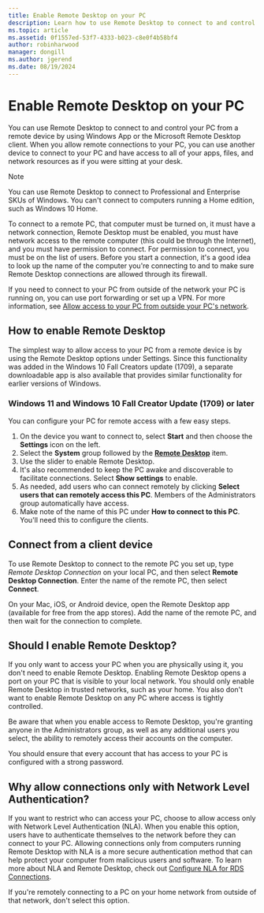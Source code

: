 ```yaml
---
title: Enable Remote Desktop on your PC
description: Learn how to use Remote Desktop to connect to and control your PC from a remote device.
ms.topic: article
ms.assetid: 0f1557ed-53f7-4333-b023-c8e0f4b58bf4
author: robinharwood
manager: dongill
ms.author: jgerend
ms.date: 08/19/2024
---
```


# Enable Remote Desktop on your PC

You can use Remote Desktop to connect to and control your PC from a remote device by using Windows App or the Microsoft Remote Desktop client. When you allow remote connections to your PC, you can use another device to connect to your PC and have access to all of your apps, files, and network resources as if you were sitting at your desk.

> [!NOTE]
> You can use Remote Desktop to connect to Professional and Enterprise SKUs of Windows. You can't connect to computers running a Home edition, such as Windows 10 Home.

To connect to a remote PC, that computer must be turned on, it must have a network connection, Remote Desktop must be enabled, you must have network access to the remote computer (this could be through the Internet), and you must have permission to connect. For permission to connect, you must be on the list of users. Before you start a connection, it's a good idea to look up the name of the computer you're connecting to and to make sure Remote Desktop connections are allowed through its firewall.

If you need to connect to your PC from outside of the network your PC is running on, you can use port forwarding or set up a VPN. For more information, see [Allow access to your PC from outside your PC's network](remote-desktop-allow-outside-access.md).

## How to enable Remote Desktop

The simplest way to allow access to your PC from a remote device is by using the Remote Desktop options under Settings. Since this functionality was added in the Windows 10 Fall Creators update (1709), a separate downloadable app is also available that provides similar functionality for earlier versions of Windows.

### Windows 11 and Windows 10 Fall Creator Update (1709) or later

You can configure your PC for remote access with a few easy steps.

1. On the device you want to connect to, select **Start**  and then choose the **Settings** icon on the left.
2. Select the **System** group followed by the [**Remote Desktop**](ms-settings:remotedesktop) item.
3. Use the slider to enable Remote Desktop.
4. It's also recommended to keep the PC awake and discoverable to facilitate connections. Select **Show settings** to enable.
5. As needed, add users who can connect remotely by clicking **Select users that can remotely access this PC**. Members of the Administrators group automatically have access.
6. Make note of the name of this PC under **How to connect to this PC**. You'll need this to configure the clients.

## Connect from a client device

To use Remote Desktop to connect to the remote PC you set up, type *Remote Desktop Connection* on your local PC, and then select **Remote Desktop Connection**. Enter the name of the remote PC, then select **Connect**.

On your Mac, iOS, or Android device, open the Remote Desktop app (available for free from the app stores). Add the name of the remote PC, and then wait for the connection to complete.

## Should I enable Remote Desktop?

If you only want to access your PC when you are physically using it, you don't need to enable Remote Desktop. Enabling Remote Desktop opens a port on your PC that is visible to your local network. You should only enable Remote Desktop in trusted networks, such as your home. You also don't want to enable Remote Desktop on any PC where access is tightly controlled.

Be aware that when you enable access to Remote Desktop, you're granting anyone in the Administrators group, as well as any additional users you select, the ability to remotely access their accounts on the computer.

You should ensure that every account that has access to your PC is configured with a strong password.

## Why allow connections only with Network Level Authentication?

If you want to restrict who can access your PC, choose to allow access only with Network Level Authentication (NLA). When you enable this option, users have to authenticate themselves to the network before they can connect to your PC. Allowing connections only from computers running Remote Desktop with NLA is a more secure authentication method that can help protect your computer from malicious users and software. To learn more about NLA and Remote Desktop, check out [Configure NLA for RDS Connections](/previous-versions/windows/it-pro/windows-server-2008-R2-and-2008/cc732713(v=ws.11)).

If you're remotely connecting to a PC on your home network from outside of that network, don't select this option.

